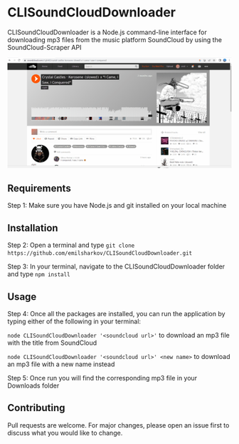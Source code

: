 # CLISoundCloudDownloader

CLISoundCloudDownloader is a Node.js command-line interface for downloading mp3 files from the music platform SoundCloud by using the SoundCloud-Scraper API

![](https://github.com/emilsharkov/CLISoundCloudDownloader/blob/main/CLISoundCloudDownloaderDemo.gif)

## Requirements

Step 1: Make sure you have Node.js and git installed on your local machine

## Installation

Step 2: Open a terminal and type ```git clone https://github.com/emilsharkov/CLISoundCloudDownloader.git```

Step 3: In your terminal, navigate to the CLISoundCloudDownloader folder and type ```npm install ```

## Usage

Step 4: Once all the packages are installed, you can run the application by typing either of the following in your terminal:

```node CLISoundCloudDownloader '<soundcloud url>'``` to download an mp3 file with the title from SoundCloud

```node CLISoundCloudDownloader '<soundcloud url>' <new name>``` to download an mp3 file with a new name instead

Step 5: Once run you will find the corresponding mp3 file in your Downloads folder

## Contributing

Pull requests are welcome. For major changes, please open an issue first to discuss what you would like to change.

